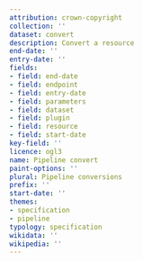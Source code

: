 ```yaml
---
attribution: crown-copyright
collection: ''
dataset: convert
description: Convert a resource
end-date: ''
entry-date: ''
fields:
- field: end-date
- field: endpoint
- field: entry-date
- field: parameters
- field: dataset
- field: plugin
- field: resource
- field: start-date
key-field: ''
licence: ogl3
name: Pipeline convert
paint-options: ''
plural: Pipeline conversions
prefix: ''
start-date: ''
themes:
- specification
- pipeline
typology: specification
wikidata: ''
wikipedia: ''
---
```

